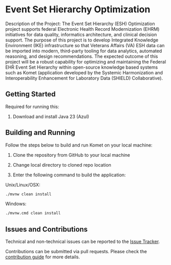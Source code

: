 # Event Set Hierarchy Optimization 

Description of the Project:
The Event Set Hierarchy (ESH) Optimization project supports federal Electronic Health Record Modernization (EHRM) initiatives for data quality, informatics architecture, and clinical decision support.  The purpose of this project is to develop Integrated Knowledge Environment (IKE) infrastructure so that Veterans Affairs (VA) ESH data can be imported into modern, third-party tooling for data analytics, automated reasoning, and design recommendations.  The expected outcome of this project will be a robust capability for optimizing and maintaining the Federal EHR Event Set Hierarchy within open-source knowledge based systems such as Komet (application developed by the Systemic Harmonization and Interoperability Enhancement for Laboratory Data (SHIELD) Collaborative).

## Getting Started

Required for running this:

1. Download and install Java 23 (Azul)

## Building and Running

Follow the steps below to build and run Komet on your local machine:

1. Clone the repository from GitHub to your local machine

2. Change local directory to cloned repo location

3. Enter the following command to build the application:

Unix/Linux/OSX:

```bash
./mvnw clean install
```

Windows:

```bash
./mvnw.cmd clean install
```

## Issues and Contributions
Technical and non-technical issues can be reported to the [Issue Tracker](https://github.com/ikmdev/repo-seed/issues).

Contributions can be submitted via pull requests. Please check the [contribution guide](doc/how-to-contribute.md) for more details.

